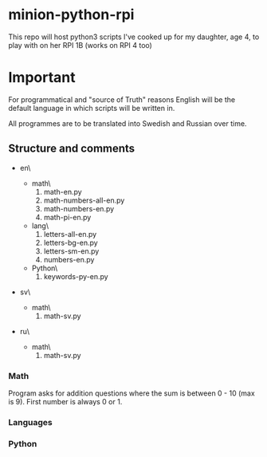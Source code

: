 # minion-python-rpi
This repo will host python3 scripts I've cooked up for my daughter, age 4, to play with on her RPI 1B (works on RPI 4 too)

# Important
For programmatical and "source of Truth" reasons English will be the default language in which scripts will be written in.

All programmes are to be translated into Swedish and Russian over time.

## Structure and comments
* en\
  * math\
    1) math-en.py
    3) math-numbers-all-en.py
    4) math-numbers-en.py
    5) math-pi-en.py
  * lang\
    1. letters-all-en.py
    2. letters-bg-en.py
    3. letters-sm-en.py
    4. numbers-en.py
  * Python\
    1. keywords-py-en.py
  
* sv\
  * math\
    1. math-sv.py
  
* ru\
  * math\
     1. math-sv.py  

### Math
Program asks for addition questions where the sum is between 0 - 10 (max is 9). First number is always 0 or 1.

### Languages


### Python
